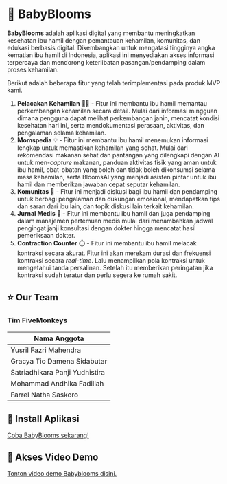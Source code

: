 # 🌸 BabyBlooms

**BabyBlooms** adalah aplikasi digital yang membantu meningkatkan kesehatan ibu hamil dengan pemantauan kehamilan, komunitas, dan edukasi berbasis digital. Dikembangkan untuk mengatasi tingginya angka kematian ibu hamil di Indonesia, aplikasi ini menyediakan akses informasi terpercaya dan mendorong keterlibatan pasangan/pendamping dalam proses kehamilan.

Berikut adalah beberapa fitur yang telah terimplementasi pada produk MVP kami.
1. **Pelacakan Kehamilan** 🤰🏻 - Fitur ini membantu ibu hamil memantau perkembangan kehamilan secara detail. Mulai dari informasi mingguan dimana pengguna dapat melihat perkembangan janin, mencatat kondisi kesehatan hari ini, serta mendokumentasi perasaan, aktivitas, dan pengalaman selama kehamilan.
2. **Momspedia** 💡 - Fitur ini membantu ibu hamil menemukan informasi lengkap untuk memastikan kehamilan yang sehat. Mulai dari rekomendasi makanan sehat dan pantangan yang dilengkapi dengan AI untuk men-_capture_ makanan, panduan aktivitas fisik yang aman untuk ibu hamil, obat-obatan yang boleh dan tidak boleh dikonsumsi selama masa kehamilan, serta BloomsAI yang menjadi asisten pintar untuk ibu hamil dan memberikan jawaban cepat seputar kehamilan.
3. **Komunitas** 💬 - Fitur ini menjadi diskusi bagi ibu hamil dan pendamping untuk berbagi pengalaman dan dukungan emosional, mendapatkan tips dan saran dari ibu lain, dan topik diskusi lain terkait kehamilan.
4. **Jurnal Medis** 🏥 - Fitur ini membantu ibu hamil dan juga pendamping dalam manajemen pertemuan medis mulai dari menambahkan jadwal pengingat janji konsultasi dengan dokter hingga mencatat hasil pemeriksaan dokter.
6. **Contraction Counter** ⏱️ - Fitur ini membantu ibu hamil melacak kontraksi secara akurat. Fitur ini akan merekam durasi dan frekuensi kontraksi secara _real-time_. Lalu menampilkan pola kontraksi untuk mengetahui tanda persalinan. Setelah itu memberikan peringatan jika kontraksi sudah teratur dan perlu segera ke rumah sakit.

## ⭐ Our Team 
### Tim FiveMonkeys
| **Nama Anggota** |
|-----------   |
| Yusril Fazri Mahendra |
| Gracya Tio Damena Sidabutar |
| Satriadhikara Panji Yudhistira |
| Mohammad Andhika Fadillah |
| Farrel Natha Saskoro |
 
## 📱 Install Aplikasi
[Coba BabyBlooms sekarang!](https://s.hmif.dev/BabyBloomsMVP)

## 🔗 Akses Video Demo
[Tonton video demo Babyblooms disini.](https://s.hmif.dev/VideoDemoMVPBabyblooms)

